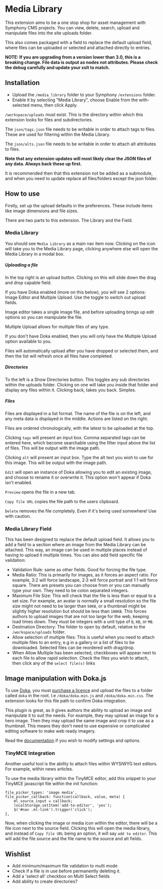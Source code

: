 # Media Library

This extension aims to be a one stop shop for asset management with Symphony CMS projects. You can view, delete, search, upload and manipulate files into the site uploads folder.

This also comes packaged with a field to replace the default upload field, where files can be uploaded or selected and attached directly to entries.

**NOTE: If you are upgrading from a version lower than 3.0, this is a breaking change. File data is output as nodes not attributes. Please check the debug carefully and update your xslt to match.**

## Installation

- Upload the `/media_library` folder to your Symphony `/extensions` folder.
- Enable it by selecting "Media Library", choose Enable from the with-selected menu, then click Apply.

`/workspace/uploads` must exist. This is the directory within which this extension looks for files and subdirectories.

The `json/tags.json` file needs to be writable in order to attach tags to files. These are used for filtering within the Media Library.

The `json/alts.json` file needs to be writable in order to attach alt attributes to files. 

**Note that any extension updates will most likely clear the JSON files of any data. Always back these up first.**

It is recommended then that this extension not be added as a submodule, and when you need to update replace all files/folders except the json folder.

## How to use

Firstly, set up the upload defaults in the preferences. These include items like image dimensions and file sizes.

There are two parts to this extension. The Library and the Field.

### Media Library

You should see `Media Library` as a main nav item now. Clicking on the icon will take you to the Media Library page, clicking anywhere else will open the Media Library in a modal box.

##### Uploading a file

In the top right is an upload button. Clicking on this will slide down the drag and drop capable field.

If you have Doka enabled (more on this below), you will see 2 options: Image Editor and Multiple Upload. Use the toggle to switch out upload fields. 

Image editor takes a single image file, and before uploading brings up edit options so you can manipulate the file.

Multiple Upload allows for multiple files of any type.

If you don't have Doka enabled, then you will only have the Multiple Upload option available to you.

Files will automatically upload after you have dropped or selected them, and then the list will refresh once all files have completed.

##### Directories

To the left is a Show Directories button. This toggles any sub directories within the uploads folder. Clicking on one will take you inside that folder and display any files within it. Clicking back, takes you back. Simples.

##### Files

Files are displayed in a list format. The name of the file is on the left, and any meta data is displayed in the middle. Actions are listed on the right.

Files are ordered chronologically, with the latest to be uploaded at the top.

Clicking `tags` will present an input box. Comma separated tags can be entered here, which become searchable using the filter input above the list of files. This will be output with the image path.

Clicking `alt` will present an input box. Type the alt text you wish to use for this image. This will be output with the image path.

`Edit` will open an instance of Doka allowing you to edit an existing image, and choose to rename it or overwrite it. This option won't appear if Doka isn't enabled.

`Preview` opens the file in a new tab.

`Copy file URL` copies the file path to the users clipboard.

`Delete` removes the file completely. Even if it's being used somewhere! Use with caution.


### Media Library Field

This has been designed to replace the default upload field. It allows you to add a field to a section where an image from the Media Library can be attached. This way, an image can be used in multiple places instead of having to upload it multiple times. You can also add field specific file validation:

- Validation Rule: same as other fields. Good for forcing the file type.
- Media Ratio: This is primarily for images, as it forces an aspect ratio. For example, 3:2 will force landscape, 2:3 will force portrait and 1:1 will force square. There are presets you can choose from or you can manually type your own. They need to be colon separated integers.
- Maximum File Size: This will check that the file is less than or equal to a set size. For example, an avatar is normally a small resolution so the file size might not need to be larger than `50KB`, or a thumbnail might be slightly higher resolution but should be less than `100KB`. This forces authors to upload images that are not too large for the web, keeping load times down. They must be integers with a unit type of `B`, `KB`, or `MB`.
- Destination Directory: The folder to open by default, relative to the `/workspace/uploads` folder. 
- Allow selection of multiple files: This is useful when you need to attach multiple files to an entry, e.g in a gallery or a list of files to be downloaded. Selected files can be reordered with drag/drop.
- When Allow Multiple has been selected, checkboxes will appear next to each file to allow rapid selection. Check the files you wish to attach, then click any of the `select file(s)` links

## Image manipulation with Doka.js

To use [Doka](https://pqina.nl/doka/), you must [purchase a licence](https://pqina.nl/doka/pricing/) and upload the files to a folder called `doka` in the root. I.e `/doka/doka.min.js` and `/doka/doka.min.css`. The extension looks for this file path to confirm Doka integration.

This plugin is great, as it gives authors the ability to upload an image and manipulate it to suit the needs. For example, they may upload an image for a hero image. Then they may upload the same image and crop it to use as a thumbnail. This means they don't need to use expensive or complicated editing software to make web ready imagery.

Read the [documentation](https://pqina.nl/doka/docs/) if you wish to modify settings and options. 

### TinyMCE Integration

Another useful tool is the ability to attach files within WYSIWYG text editors. For example, within news articles.

To use the media library within the TinyMCE editor, add this snippet to your TinyMCE javascript file within the init function:

```
file_picker_types: 'image media',
file_picker_callback: function(callback, value, meta) {
	ml_source_input = callback;
	localStorage.setItem('add-to-editor', 'yes');
	$('#nav .ml-link').trigger('click');
},
```

Now, when clicking the image or media icon within the editor, there will be a file icon next to the source field. Clicking this will open the media library, and instead of `Copy file URL` being an option, it will say `add to editor`. This will add the file source and the file name to the source and alt fields.

## Wishlist

- Add minimum/maximum file validation to multi mode
- Check if a file is in use before permanently deleting it.
- Add a 'select all' checkbox on Multi Select fields
- Add ability to create directories?
